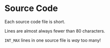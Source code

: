 Source Code
===========

Each source code file is short.

Lines are almost always fewer than 80 characters.

`INT_MAX` lines in one source file is _way_ too many!
